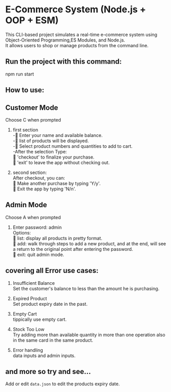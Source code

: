 # E-Commerce System (Node.js + OOP + ESM)
This CLI-based project simulates a real-time e-commerce system using Object-Oriented Programming,ES Modules, and Node.js.<br> 
It allows users to shop or manage products from the command line.

## Run the project with this command:
  npm run start
 
## How to use:
## Customer Mode
Choose C when prompted<br>
1. first section <br>
    -🔘 Enter your name and available balance.<br>
    -🔘 list of products will be displayed.<br>
    -🔘 Select product numbers and quantities to add to cart.<br>
        -After the selection Type:<br>
    <bt><bt><bt>🔘 'checkout' to finalize your purchase.<br>
    <bt><bt><bt>🔘 'exit' to leave the app without checking out.<br>
  
2. second section:<br>
      <bt>After checkout, you can:<br>
      <bt><bt>🔘 Make another purchase by typing 'Y/y'.<br>
      <bt><bt>🔘 Exit the app by typing 'N/n'.<br>

## Admin Mode
Choose A when prompted<br>
  1. Enter password: admin<br>
    <bt>Options:<br>
    <bt><bt>🔘 list: display all products in pretty format.<br>
    <bt><bt>🔘 add: walk through steps to add a new product, and at the end, will see a return to the original point after entering the password.<br>
    <bt><bt>🔘 exit: quit admin mode.<br>

## covering all Error use cases:
1. Insufficient Balance<br>
  <bt>Set the customer's balance to less than the amount he is purchasing.

2. Expired Product<br>
  <bt>Set product expiry date in the past. 

3. Empty Cart<br>
  <bt>tippically use empty cart. 

4. Stock Too Low<br>
   <bt>Try adding more than available quantity in more than one operation also in the same card  in the same product.

5. Error handling<br> 
   <bt>data inputs and admin inputs.

and more so try and see...<br>
---
Add or edit `data.json` to edit the products expiry date.
 


